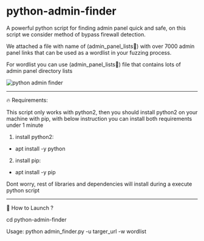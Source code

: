 # python-admin-finder
A powerful python script for finding admin panel quick and safe, on this script we consider method of bypass firewall detection.

We attached a file with name of (admin_panel_lists📁) with over 7000 admin panel links that can be used as a wordlist in your fuzzing process.

For wordlist you can use (admin_panel_lists📁) file that contains lots of admin panel directory lists


<img src="https://github.com/p3ym4nmhp/python-admin-finder/assets/161972215/3622a097-e8b6-42b5-a688-31115fa387e8" alt="python admin finder">

-------------------------------

🔥 Requirements:

This script only works with python2, then you should install python2 on your machine with pip, with below instruction you can install both requirements under 1 minute

1. install python2:

 - apt install -y python

2. install pip:

 - apt install -y pip

Dont worry, rest of libraries and dependencies will install during a execute python script

----------------------------

📌 How to Launch ?

 cd python-admin-finder
 
 Usage: python admin_finder.py -u targer_url -w wordlist
